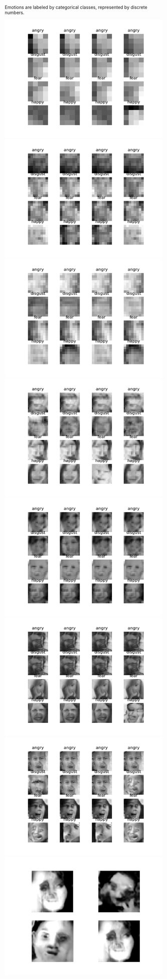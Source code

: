 
Emotions are labeled by categorical classes, represented by discrete numbers.

![alt text](https://github.com/fishfishin/procrustrean/blob/master/ProgresiveGAN/category/results/plot_004x004-faded_d_model.png )![alt text](https://github.com/fishfishin/procrustrean/blob/master/ProgresiveGAN/category/results/plot_008x008-faded_d_model.png)![alt text](https://github.com/fishfishin/procrustrean/blob/master/ProgresiveGAN/category/results/plot_008x008-tuned_d_model.png)![alt text](https://github.com/fishfishin/procrustrean/blob/master/ProgresiveGAN/category/results/plot_016x016-faded_d_model.png)![alt text](https://github.com/fishfishin/procrustrean/blob/master/ProgresiveGAN/category/results/plot_016x016-tuned_d_model.png)![alt text](https://github.com/fishfishin/procrustrean/blob/master/ProgresiveGAN/category/results/plot_032x032-faded_d_model.png)![alt text](https://github.com/fishfishin/procrustrean/blob/master/ProgresiveGAN/category/results/plot_032x032-tuned_d_model.png)![alt text](https://github.com/fishfishin/procrustrean/blob/master/ProgresiveGAN/category/results/plot_064x064-faded_d_model.jpg)
